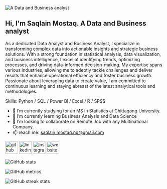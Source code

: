 ![A Data and Business analyst ](https://media.licdn.com/dms/image/D5616AQF7wzCOTEPAkA/profile-displaybackgroundimage-shrink_350_1400/0/1681712379802?e=1723680000&v=beta&t=E165m2lCtqfRGVJuGrDn89TLGAd9Fz_Mhvn-8kIND3c)
## Hi, I'm Saqlain Mostaq. A Data and Business analyst 

As a dedicated Data Analyst and Business Analyst, I specialize in transforming complex data into actionable insights and strategic business solutions. With a strong foundation in statistical analysis, data visualization, and business intelligence, I excel at identifying trends, optimizing processes, and driving data-informed decision-making. My expertise spans various industries, allowing me to adeptly tackle challenges and deliver results that enhance operational efficiency and foster business growth. Passionate about leveraging data to create value, I am committed to continuous learning and staying abreast of the latest analytical tools and methodologies.

Skills: Python / SQL / Power Bi / Excel / R / SPSS 

- 🔭 I’m currently studying for an MS in Statistics at Chittagong University. 
- 🌱 I’m currently learning Business Analysis and Data Science  
- 👯 I’m looking to collaborate on Remote Job with any Multinational Company. 
- 📫 reach me: saqlain.mostaq.nd@gmail.com 


[<img src='https://cdn.jsdelivr.net/npm/simple-icons@3.0.1/icons/github.svg' alt='github' height='40'>](https://github.com/https://github.com/mostaq30)  [<img src='https://cdn.jsdelivr.net/npm/simple-icons@3.0.1/icons/linkedin.svg' alt='linkedin' height='40'>](https://www.linkedin.com/in/https://www.linkedin.com/in/saqlain-mostak-762380233//)  [<img src='https://cdn.jsdelivr.net/npm/simple-icons@3.0.1/icons/instagram.svg' alt='instagram' height='40'>](https://www.instagram.com/https://www.instagram.com/villsaqi__30//)  [<img src='https://cdn.jsdelivr.net/npm/simple-icons@3.0.1/icons/icloud.svg' alt='website' height='40'>](https://www.linkedin.com/in/saqlain-mostak-762380233/)

![GitHub stats](https://github-readme-stats.vercel.app/api?username=https://github.com/mostaq30&show_icons=true)  

![GitHub metrics](https://metrics.lecoq.io/https://github.com/mostaq30)  

![GitHub streak stats](https://streak-stats.demolab.com/?user=https://github.com/mostaq30)  

